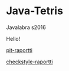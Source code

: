# Java-Tetris
Javalabra s2016

Hello!

[pit-raportti](https://htmlpreview.github.io/?https://github.com/vlonka/Java-Tetris/blob/master/Dokumentaatio/pit%20251116/index.html)

[checkstyle-raportti](http://htmlpreview.github.io/?https://github.com/vlonka/Java-Tetris/blob/master/Dokumentaatio/Checkstyle/checkstyle.html)
